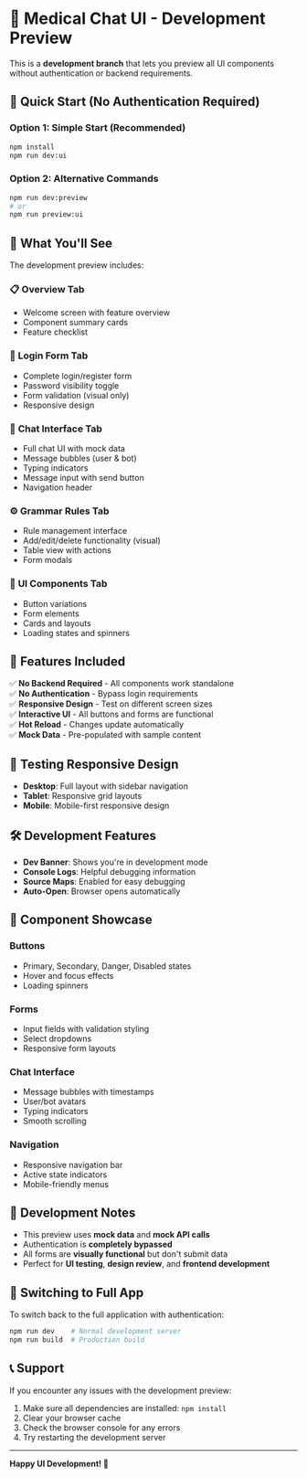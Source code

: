 # 🚀 Medical Chat UI - Development Preview

This is a **development branch** that lets you preview all UI components without authentication or backend requirements.

## 🎯 Quick Start (No Authentication Required)

### Option 1: Simple Start (Recommended)
```bash
npm install
npm run dev:ui
```

### Option 2: Alternative Commands
```bash
npm run dev:preview
# or
npm run preview:ui
```

## 🌟 What You'll See

The development preview includes:

### 📋 **Overview Tab**
- Welcome screen with feature overview
- Component summary cards
- Feature checklist

### 🔐 **Login Form Tab**
- Complete login/register form
- Password visibility toggle
- Form validation (visual only)
- Responsive design

### 💬 **Chat Interface Tab**
- Full chat UI with mock data
- Message bubbles (user & bot)
- Typing indicators
- Message input with send button
- Navigation header

### ⚙️ **Grammar Rules Tab**
- Rule management interface
- Add/edit/delete functionality (visual)
- Table view with actions
- Form modals

### 🎨 **UI Components Tab**
- Button variations
- Form elements
- Cards and layouts
- Loading states and spinners

## 🔧 Features Included

✅ **No Backend Required** - All components work standalone  
✅ **No Authentication** - Bypass login requirements  
✅ **Responsive Design** - Test on different screen sizes  
✅ **Interactive UI** - All buttons and forms are functional  
✅ **Hot Reload** - Changes update automatically  
✅ **Mock Data** - Pre-populated with sample content  

## 📱 Testing Responsive Design

- **Desktop**: Full layout with sidebar navigation
- **Tablet**: Responsive grid layouts
- **Mobile**: Mobile-first responsive design

## 🛠️ Development Features

- **Dev Banner**: Shows you're in development mode
- **Console Logs**: Helpful debugging information
- **Source Maps**: Enabled for easy debugging
- **Auto-Open**: Browser opens automatically

## 🎨 Component Showcase

### Buttons
- Primary, Secondary, Danger, Disabled states
- Hover and focus effects
- Loading spinners

### Forms
- Input fields with validation styling
- Select dropdowns
- Responsive form layouts

### Chat Interface
- Message bubbles with timestamps
- User/bot avatars
- Typing indicators
- Smooth scrolling

### Navigation
- Responsive navigation bar
- Active state indicators
- Mobile-friendly menus

## 🚧 Development Notes

- This preview uses **mock data** and **mock API calls**
- Authentication is **completely bypassed**
- All forms are **visually functional** but don't submit data
- Perfect for **UI testing**, **design review**, and **frontend development**

## 🔗 Switching to Full App

To switch back to the full application with authentication:

```bash
npm run dev    # Normal development server
npm run build  # Production build
```

## 📞 Support

If you encounter any issues with the development preview:

1. Make sure all dependencies are installed: `npm install`
2. Clear your browser cache
3. Check the browser console for any errors
4. Try restarting the development server

---

**Happy UI Development! 🎉**